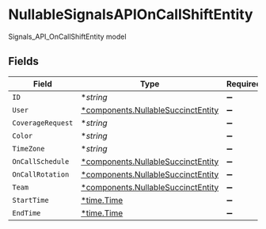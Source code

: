 # NullableSignalsAPIOnCallShiftEntity

Signals_API_OnCallShiftEntity model


## Fields

| Field                                                                                   | Type                                                                                    | Required                                                                                | Description                                                                             |
| --------------------------------------------------------------------------------------- | --------------------------------------------------------------------------------------- | --------------------------------------------------------------------------------------- | --------------------------------------------------------------------------------------- |
| `ID`                                                                                    | **string*                                                                               | :heavy_minus_sign:                                                                      | N/A                                                                                     |
| `User`                                                                                  | [*components.NullableSuccinctEntity](../../models/components/nullablesuccinctentity.md) | :heavy_minus_sign:                                                                      | N/A                                                                                     |
| `CoverageRequest`                                                                       | **string*                                                                               | :heavy_minus_sign:                                                                      | N/A                                                                                     |
| `Color`                                                                                 | **string*                                                                               | :heavy_minus_sign:                                                                      | N/A                                                                                     |
| `TimeZone`                                                                              | **string*                                                                               | :heavy_minus_sign:                                                                      | N/A                                                                                     |
| `OnCallSchedule`                                                                        | [*components.NullableSuccinctEntity](../../models/components/nullablesuccinctentity.md) | :heavy_minus_sign:                                                                      | N/A                                                                                     |
| `OnCallRotation`                                                                        | [*components.NullableSuccinctEntity](../../models/components/nullablesuccinctentity.md) | :heavy_minus_sign:                                                                      | N/A                                                                                     |
| `Team`                                                                                  | [*components.NullableSuccinctEntity](../../models/components/nullablesuccinctentity.md) | :heavy_minus_sign:                                                                      | N/A                                                                                     |
| `StartTime`                                                                             | [*time.Time](https://pkg.go.dev/time#Time)                                              | :heavy_minus_sign:                                                                      | N/A                                                                                     |
| `EndTime`                                                                               | [*time.Time](https://pkg.go.dev/time#Time)                                              | :heavy_minus_sign:                                                                      | N/A                                                                                     |